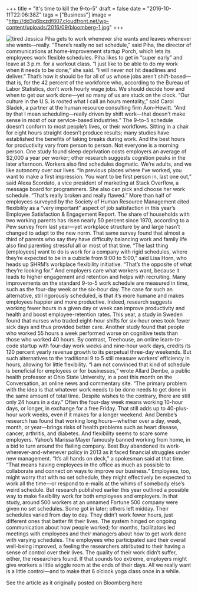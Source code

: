 +++
title = "It's time to kill the 9-to-5"
draft = false
date = "2016-10-11T22:06:38Z"
tags = ["Business"]
image = "http://dd3g6bxzdf807.cloudfront.net/wp-content/uploads/2016/09/bloomberg-1.jpg"
+++

![tired](http://dd3g6bxzdf807.cloudfront.net/wp-content/uploads/2016/09/bloomberg-1.jpg)
Jessica Piha gets to work whenever she wants and leaves whenever she wants—really.
“There’s really no set schedule,” said Piha, the director of communications at home-improvement startup Porch, which lets its employees work flexible schedules. Piha likes to get in “super early” and leave at 3 p.m. for a workout class.
“I just like to be able to do my work when it needs to be done,” she said. “I will never not hit deadlines and deliver.”
That’s how it should be for all of us whose jobs aren’t shift-based—that is, for the 42 percent of the workforce who, according to the Bureau of Labor Statistics, don’t work hourly wage jobs. We should decide how and when to get our work done—yet so many of us are stuck on the clock.
“Our culture in the U.S. is rooted what I call an hours mentality,” said Carol Sladek, a partner at the human resource consulting firm Aon-Hewitt. “And by that I mean scheduling—really driven by shift work—that doesn’t make sense in most of our service-based industries.”
The 9-to-5 schedule doesn’t conform to most people’s lives, or their workflows. Sitting in a chair for eight hours straight doesn’t produce results; many studies have established the benefits of taking breaks during work. And the best hours for productivity vary from person to person. Not everyone is a morning person. One study found sleep deprivation costs employers an average of $2,000 a year per worker; other research suggests cognition peaks in the later afternoon.
Workers also find schedules dogmatic. We’re adults, and we like autonomy over our lives.
“In previous places where I’ve worked, you want to make a first impression. You want to be first person in, last one out,” said Alexa Scordato, a vice president of marketing at Stack Overflow, a message board for programmers. She also can pick and choose her work schedule. “That’s really broken and really flawed.”
More than half of employees surveyed by the Society of Human Resource Management cited flexibility as a “very important” aspect of job satisfaction in this year’s Employee Satisfaction & Engagement Report. The share of households with two working parents has risen nearly 50 percent since 1970, according to a Pew survey from last year—yet workplace structure by and large hasn’t changed to adapt to the new norm. That same survey found that almost a third of parents who say they have difficulty balancing work and family life also find parenting stressful all or most of that time.
“The last thing [employees] want to do is work for a company with rigid schedules, where they’re expected to be in a cubicle from 9:00 to 5:00,” said Lisa Horn, who heads up SHRM’s workplace flexibility initiative. “That’s the opposite of what they’re looking for.”
And employers care what workers want, because it leads to higher engagement and retention and helps with recruiting.
Many improvements on the standard 9-to-5 work schedule are measured in time, such as the four-day week or the six-hour day. The case for such an alternative, still rigorously scheduled, is that it’s more humane and makes employees happier and more productive.
Indeed, research suggests working fewer hours in a given day or week can improve productivity and health and boost employee-retention rates. This year, a study in Sweden found that nurses who traded eight-hour shifts for six-hour ones took fewer sick days and thus provided better care. Another study found that people who worked 55 hours a week performed worse on cognitive tests than those who worked 40 hours.
By contrast, Treehouse, an online learn-to-code startup with four-day work weeks and nine-hour work days, credits its 120 percent yearly revenue growth to its perpetual three-day weekends.
But such alternatives to the traditional 9 to 5 still measure workers’ efficiency in hours, allowing for little flexibility.
“I am not convinced that kind of schedule is beneficial for employees or for businesses,” wrote Allard Dembe, a public health professor at Ohio State University, in a post this month on the Conversation, an online news and commentary site. “The primary problem with the idea is that whatever work needs to be done needs to get done in the same amount of total time. Despite wishes to the contrary, there are still only 24 hours in a day.”
Often the four-day week means working 10-hour days, or longer, in exchange for a free Friday. That still adds up to 40-plus-hour work weeks, even if it makes for a longer weekend. And Dembe’s research has found that working long hours—whether over a day, week, month, or year—brings risks of health problems such as heart disease, cancer, arthritis, and diabetes.
And flexibility seems to scare some employers. Yahoo’s Marissa Mayer famously banned working from home, in a bid to turn around the flailing company. Best Buy abandoned its work-wherever-and-whenever policy in 2013 as it faced financial struggles under new management. “It’s all hands on deck,” a spokesman said at that time. “That means having employees in the office as much as possible to collaborate and connect on ways to improve our business.”
Employees, too, might worry that with no set schedule, they might effectively be expected to work all the time—or respond to e-mails at the whims of somebody else’s weird schedule.
But research published earlier this year outlined a possible way to make flexibility work for both employees and employers.
In that study, around 500 workers at an unnamed Fortune 500 company were given no set schedules. Some got in later; others left midday. Their schedules varied from day to day. They didn’t work fewer hours, just different ones that better fit their lives. The system hinged on ongoing communication about how people worked; for months, facilitators led meetings with employees and their managers about how to get work done with varying schedules.
The employees who participated said their overall well-being improved, a feeling the researchers attributed to their having a sense of control over their lives. The quality of their work didn’t suffer, either, the researchers found.
If that sounds too extreme, employers might give workers a little wiggle room at the ends of their days. All we really want is a little control—and to make that 6 o’clock yoga class once in a while.
 
See the article as it originally posted on Bloomberg here 
